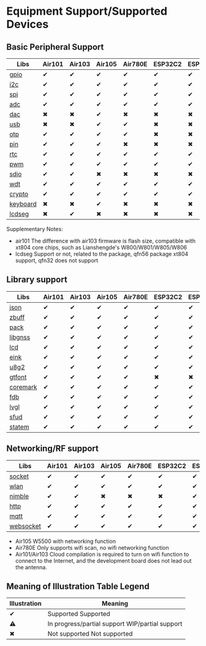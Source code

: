 
# Equipment Support/Supported Devices

## Basic Peripheral Support

| Libs                                                  | Air101 | Air103 | Air105 | Air780E | ESP32C2 | ESP32C3 |
|------------------------------------------------------ |--------|--------|--------|--------|---------|--------|
| [gpio](https://wiki.luatos.org/api/gpio.html)         | ✔      | ✔     | ✔      | ✔     | ✔      | ✔      |
| [i2c](https://wiki.luatos.org/api/i2c.html)           | ✔      | ✔     | ✔      | ✔     | ✔      | ✔      |
| [spi](https://wiki.luatos.org/api/spi.html)           | ✔      | ✔     | ✔      | ✔     | ✔      | ✔      |
| [adc](https://wiki.luatos.org/api/adc.html)           | ✔      | ✔     | ✔      | ✔     | ✔      | ✔      |
| [dac](https://wiki.luatos.org/api/dac.html)           | ✖      | ✖     | ✔      | ✖     | ✖      | ✖      |
| [usb](https://wiki.luatos.org/api/usb.html)           | ✖      | ✖     | ✔      | ✔     | ✖      | ✖      |
| [otp](https://wiki.luatos.org/api/otp.html)           | ✔      | ✔     | ✔      | ✔     | ✖      | ✖      |
| [pin](https://wiki.luatos.org/api/pin.html)           | ✔      | ✔     | ✔      | ✖     | ✖      | ✖      |
| [rtc](https://wiki.luatos.org/api/rtc.html)           | ✔      | ✔     | ✔      | ✔     | ✔      | ✔      |
| [pwm](https://wiki.luatos.org/api/pwm.html)           | ✔      | ✔     | ✔      | ✔     | ✔      | ✔      |
| [sdio](https://wiki.luatos.org/api/sdio.html)         | ✔      | ✔     | ✖      | ✖     | ✖      | ✖      |
| [wdt](https://wiki.luatos.org/api/wdt.html)           | ✔      | ✔     | ✔      | ✔     | ✔      | ✔      |
| [crypto](https://wiki.luatos.org/api/crypto.html)     | ✔      | ✔     | ✔      | ✔     | ✔      | ✔      |
| [keyboard](https://wiki.luatos.org/api/keyboard.html) | ✖      | ✖     | ✔      | ✖     | ✖      | ✖      |
| [lcdseg](https://wiki.luatos.org/api/lcdseg.html)     | ✖      | ✔     | ✖      | ✖     | ✖      | ✖      |

Supplementary Notes:
* air101 The difference with air103 firmware is flash size, compatible with xt804 core chips, such as Lianshengde's W800/W801/W805/W806
* lcdseg Support or not, related to the package, qfn56 package xt804 support, qfn32 does not support

## Library support

| Libs                                                  | Air101 | Air103 | Air105 | Air780E | ESP32C2 | ESP32C3 |
|-------------------------------------------------------|--------|--------|--------|--------|---------|--------|
| [json](https://wiki.luatos.org/api/json.html)         | ✔      | ✔     | ✔      | ✔     | ✔      | ✔      |
| [zbuff](https://wiki.luatos.org/api/zbuff.html)       | ✔      | ✔     | ✔      | ✔     | ✔      | ✔      |
| [pack](https://wiki.luatos.org/api/pack.html)         | ✔      | ✔     | ✔      | ✔     | ✔      | ✔      |
| [libgnss](https://wiki.luatos.org/api/libgnss.html)   | ✔      | ✔     | ✔      | ✔     | ✔      | ✔      |
| [lcd](https://wiki.luatos.org/api/lcd.html)           | ✔      | ✔     | ✔      | ✔     | ✔      | ✔      |
| [eink](https://wiki.luatos.org/api/eink.html)         | ✔      | ✔     | ✔      | ✔     | ✔      | ✔      |
| [u8g2](https://wiki.luatos.org/api/u8g2.html)         | ✔      | ✔     | ✔      | ✔     | ✔      | ✔      |
| [gtfont](https://wiki.luatos.org/api/gtfont.html)     | ✔      | ✔     | ✔      | ✔    | ✖      | ✖      |
| [coremark](https://wiki.luatos.org/api/coremark.html) | ✔      | ✔     | ✔      | ✔     | ✔      | ✔      |
| [fdb](https://wiki.luatos.org/api/fdb.html)           | ✔      | ✔     | ✔      | ✔     | ✔      | ✔      |
| [lvgl](https://wiki.luatos.org/api/lvgl.html)         | ✔      | ✔     | ✔      | ✔     | ✔      | ✔      |
| [sfud](https://wiki.luatos.org/api/sfud.html)         | ✔      | ✔     | ✔      | ✔     | ✔      | ✔      |
| [statem](https://wiki.luatos.org/api/statem.html)     | ✔      | ✔     | ✔      | ✔     | ✔      | ✔      |

## Networking/RF support

| Libs                                                  | Air101 | Air103 | Air105 | Air780E | ESP32C2 | ESP32C3 |
|-------------------------------------------------------|--------|--------|--------|--------|---------|--------|
| [socket](https://wiki.luatos.org/api/socket.html)     | ✔      | ✔     | ✔      | ✔     | ✔      | ✔      |
| [wlan](https://wiki.luatos.org/api/wlan.html)         | ✔      | ✔     | ✔      | ✔     | ✔      | ✔      |
| [nimble](https://wiki.luatos.org/api/nimble.html)     | ✔      | ✔     | ✖      | ✖     | ✖      | ✔      |
| [http](https://wiki.luatos.org/api/http.html)         | ✔      | ✔     | ✔      | ✔     | ✔      | ✔      |
| [mqtt](https://wiki.luatos.org/api/mqtt.html)         | ✔      | ✔     | ✔      | ✔     | ✔      | ✔      |
| [websocket](https://wiki.luatos.org/api/websocket.html) | ✔    | ✔     | ✔      | ✔     | ✔      | ✔      |

* Air105 W5500 with networking function
* Air780E Only supports wifi scan, no wifi networking function
* Air101/Air103 Cloud compilation is required to turn on wifi function to connect to the Internet, and the development board does not lead out the antenna.

## Meaning of Illustration Table Legend

|  Illustration | Meaning  |
|-------|-------|
|✔ |Supported Supported|
|⚠ |In progress/partial support WIP/partial support|
|✖ |Not supported Not supported|
